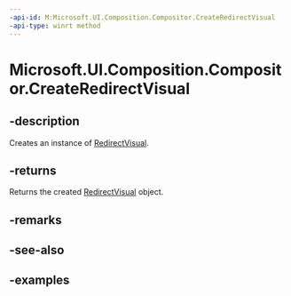 ```yaml
---
-api-id: M:Microsoft.UI.Composition.Compositor.CreateRedirectVisual
-api-type: winrt method
---
```


<!-- Method syntax.
public RedirectVisual Compositor.CreateRedirectVisual()
-->

# Microsoft.UI.Composition.Compositor.CreateRedirectVisual

## -description

Creates an instance of [RedirectVisual](redirectvisual.md).

## -returns

Returns the created [RedirectVisual](redirectvisual.md) object.

## -remarks

## -see-also

## -examples

